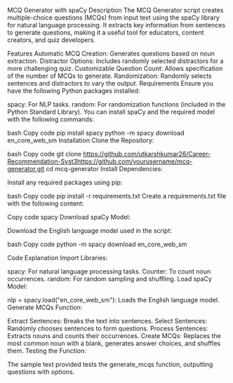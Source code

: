 
MCQ Generator with spaCy
Description
The MCQ Generator script creates multiple-choice questions (MCQs) from input text using the spaCy library for natural language processing. It extracts key information from sentences to generate questions, making it a useful tool for educators, content creators, and quiz developers.

Features
Automatic MCQ Creation: Generates questions based on noun extraction.
Distractor Options: Includes randomly selected distractors for a more challenging quiz.
Customizable Question Count: Allows specification of the number of MCQs to generate.
Randomization: Randomly selects sentences and distractors to vary the output.
Requirements
Ensure you have the following Python packages installed:

spacy: For NLP tasks.
random: For randomization functions (included in the Python Standard Library).
You can install spaCy and the required model with the following commands:

bash
Copy code
pip install spacy
python -m spacy download en_core_web_sm
Installation
Clone the Repository:

bash
Copy code
git clone https://github.com/utkarshkumar26/Career-Recommendation-Syst3https://github.com/yourusername/mcq-generator.git
cd mcq-generator
Install Dependencies:

Install any required packages using pip:

bash
Copy code
pip install -r requirements.txt
Create a requirements.txt file with the following content:

Copy code
spacy
Download spaCy Model:

Download the English language model used in the script:

bash
Copy code
python -m spacy download en_core_web_sm

Code Explanation
Import Libraries:

spacy: For natural language processing tasks.
Counter: To count noun occurrences.
random: For random sampling and shuffling.
Load spaCy Model:

nlp = spacy.load("en_core_web_sm"): Loads the English language model.
Generate MCQs Function:

Extract Sentences: Breaks the text into sentences.
Select Sentences: Randomly chooses sentences to form questions.
Process Sentences: Extracts nouns and counts their occurrences.
Create MCQs: Replaces the most common noun with a blank, generates answer choices, and shuffles them.
Testing the Function:

The sample text provided tests the generate_mcqs function, outputting questions with options.
